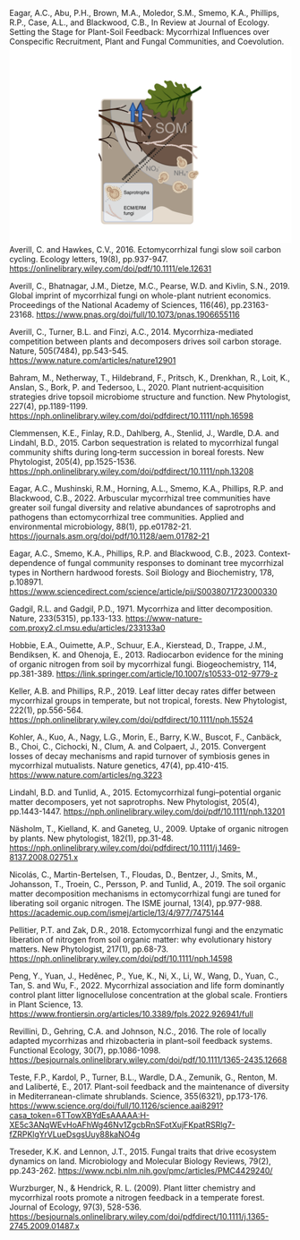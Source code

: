 Eagar, A.C., Abu, P.H., Brown, M.A., Moledor, S.M., Smemo, K.A., Phillips, R.P., Case, A.L., and Blackwood, C.B., In Review at Journal of Ecology. Setting the Stage for Plant-Soil Feedback: Mycorrhizal Influences over Conspecific Recruitment, Plant and Fungal Communities, and Coevolution.
![ECM_A](/docs/assets/ECM_Panel_A.png)
Averill, C. and Hawkes, C.V., 2016. Ectomycorrhizal fungi slow soil carbon cycling. Ecology letters, 19(8), pp.937-947.
https://onlinelibrary.wiley.com/doi/pdf/10.1111/ele.12631

Averill, C., Bhatnagar, J.M., Dietze, M.C., Pearse, W.D. and Kivlin, S.N., 2019. Global imprint of mycorrhizal fungi on whole-plant nutrient economics. Proceedings of the National Academy of Sciences, 116(46), pp.23163-23168.
https://www.pnas.org/doi/full/10.1073/pnas.1906655116

Averill, C., Turner, B.L. and Finzi, A.C., 2014. Mycorrhiza-mediated competition between plants and decomposers drives soil carbon storage. Nature, 505(7484), pp.543-545.
https://www.nature.com/articles/nature12901

Bahram, M., Netherway, T., Hildebrand, F., Pritsch, K., Drenkhan, R., Loit, K., Anslan, S., Bork, P. and Tedersoo, L., 2020. Plant nutrient‐acquisition strategies drive topsoil microbiome structure and function. New Phytologist, 227(4), pp.1189-1199.
https://nph.onlinelibrary.wiley.com/doi/pdfdirect/10.1111/nph.16598

Clemmensen, K.E., Finlay, R.D., Dahlberg, A., Stenlid, J., Wardle, D.A. and Lindahl, B.D., 2015. Carbon sequestration is related to mycorrhizal fungal community shifts during long‐term succession in boreal forests. New Phytologist, 205(4), pp.1525-1536.
https://nph.onlinelibrary.wiley.com/doi/pdfdirect/10.1111/nph.13208

Eagar, A.C., Mushinski, R.M., Horning, A.L., Smemo, K.A., Phillips, R.P. and Blackwood, C.B., 2022. Arbuscular mycorrhizal tree communities have greater soil fungal diversity and relative abundances of saprotrophs and pathogens than ectomycorrhizal tree communities. Applied and environmental microbiology, 88(1), pp.e01782-21.
https://journals.asm.org/doi/pdf/10.1128/aem.01782-21

Eagar, A.C., Smemo, K.A., Phillips, R.P. and Blackwood, C.B., 2023. Context-dependence of fungal community responses to dominant tree mycorrhizal types in Northern hardwood forests. Soil Biology and Biochemistry, 178, p.108971.
https://www.sciencedirect.com/science/article/pii/S0038071723000330

Gadgil, R.L. and Gadgil, P.D., 1971. Mycorrhiza and litter decomposition. Nature, 233(5315), pp.133-133.
https://www-nature-com.proxy2.cl.msu.edu/articles/233133a0

Hobbie, E.A., Ouimette, A.P., Schuur, E.A., Kierstead, D., Trappe, J.M., Bendiksen, K. and Ohenoja, E., 2013. Radiocarbon evidence for the mining of organic nitrogen from soil by mycorrhizal fungi. Biogeochemistry, 114, pp.381-389.
https://link.springer.com/article/10.1007/s10533-012-9779-z

Keller, A.B. and Phillips, R.P., 2019. Leaf litter decay rates differ between mycorrhizal groups in temperate, but not tropical, forests. New Phytologist, 222(1), pp.556-564.
https://nph.onlinelibrary.wiley.com/doi/pdfdirect/10.1111/nph.15524

Kohler, A., Kuo, A., Nagy, L.G., Morin, E., Barry, K.W., Buscot, F., Canbäck, B., Choi, C., Cichocki, N., Clum, A. and Colpaert, J., 2015. Convergent losses of decay mechanisms and rapid turnover of symbiosis genes in mycorrhizal mutualists. Nature genetics, 47(4), pp.410-415.
https://www.nature.com/articles/ng.3223

Lindahl, B.D. and Tunlid, A., 2015. Ectomycorrhizal fungi–potential organic matter decomposers, yet not saprotrophs. New Phytologist, 205(4), pp.1443-1447.
https://nph.onlinelibrary.wiley.com/doi/pdf/10.1111/nph.13201

Näsholm, T., Kielland, K. and Ganeteg, U., 2009. Uptake of organic nitrogen by plants. New phytologist, 182(1), pp.31-48.
https://nph.onlinelibrary.wiley.com/doi/pdfdirect/10.1111/j.1469-8137.2008.02751.x

Nicolás, C., Martin-Bertelsen, T., Floudas, D., Bentzer, J., Smits, M., Johansson, T., Troein, C., Persson, P. and Tunlid, A., 2019. The soil organic matter decomposition mechanisms in ectomycorrhizal fungi are tuned for liberating soil organic nitrogen. The ISME journal, 13(4), pp.977-988.
https://academic.oup.com/ismej/article/13/4/977/7475144

Pellitier, P.T. and Zak, D.R., 2018. Ectomycorrhizal fungi and the enzymatic liberation of nitrogen from soil organic matter: why evolutionary history matters. New Phytologist, 217(1), pp.68-73. 
https://nph.onlinelibrary.wiley.com/doi/pdf/10.1111/nph.14598

Peng, Y., Yuan, J., Heděnec, P., Yue, K., Ni, X., Li, W., Wang, D., Yuan, C., Tan, S. and Wu, F., 2022. Mycorrhizal association and life form dominantly control plant litter lignocellulose concentration at the global scale. Frontiers in Plant Science, 13.
https://www.frontiersin.org/articles/10.3389/fpls.2022.926941/full

Revillini, D., Gehring, C.A. and Johnson, N.C., 2016. The role of locally adapted mycorrhizas and rhizobacteria in plant–soil feedback systems. Functional Ecology, 30(7), pp.1086-1098.
https://besjournals.onlinelibrary.wiley.com/doi/pdf/10.1111/1365-2435.12668

Teste, F.P., Kardol, P., Turner, B.L., Wardle, D.A., Zemunik, G., Renton, M. and Laliberté, E., 2017. Plant-soil feedback and the maintenance of diversity in Mediterranean-climate shrublands. Science, 355(6321), pp.173-176.
https://www.science.org/doi/full/10.1126/science.aai8291?casa_token=6TTowXBYdEsAAAAA:H-XE5c3ANqWEvHoAFhWg46Nv1ZgcbRnSFotXujFKpatRSRlg7-fZRPKlgYrVLueDsgsUuy88kaNO4g

Treseder, K.K. and Lennon, J.T., 2015. Fungal traits that drive ecosystem dynamics on land. Microbiology and Molecular Biology Reviews, 79(2), pp.243-262. 
https://www.ncbi.nlm.nih.gov/pmc/articles/PMC4429240/

Wurzburger, N., & Hendrick, R. L. (2009). Plant litter chemistry and mycorrhizal roots promote a nitrogen feedback in a temperate forest. Journal of Ecology, 97(3), 528-536.
https://besjournals.onlinelibrary.wiley.com/doi/pdfdirect/10.1111/j.1365-2745.2009.01487.x
